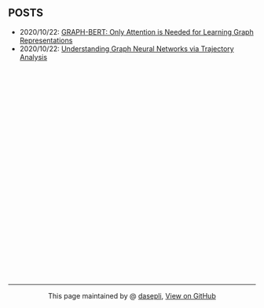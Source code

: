 ## POSTS
- 2020/10/22: [GRAPH-BERT: Only Attention is Needed for Learning Graph Representations](posts/2020/10/22/GraphBert.md)
- 2020/10/22: [Understanding Graph Neural Networks via Trajectory Analysis](posts/2020/10/22/TrajectoryAnalysis.md)




<br>
<br>
<br>
<br>
<br><br>
<br>
<br><br><br><br><br>
<br>
<br>
<br>
<br>
<br>
<br><br>
<br>
<br><br>
<br>
<br>
<br>

------------------------------------------------------------

<div style="text-align:center;">
This page maintained by @ <a href="/">dasepli</a>, 	
<a href="https://github.com/dasepli/graphs/">View on GitHub</a>
</div>

